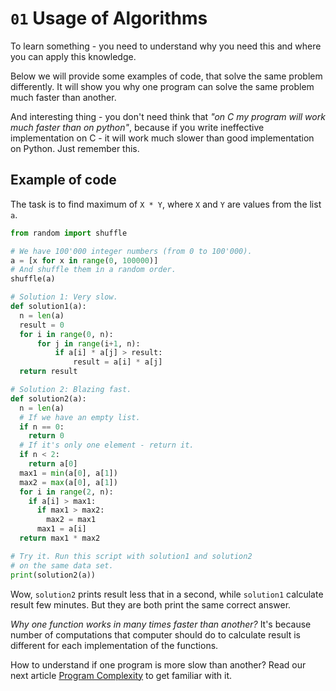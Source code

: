 # `01` Usage of Algorithms

To learn something - you need to understand why you need this and where you can apply this knowledge.

Below we will provide some examples of code, that solve the same problem differently.
It will show you why one program can solve the same problem much faster than another.

And interesting thing - you don't need think that *"on C my program will work much faster than on python"*,
because if you write ineffective implementation on C - it will work much slower than good implementation
on Python. Just remember this.

## Example of code

The task is to find maximum of `X * Y`, where `X` and `Y` are values from the list `a`.

```python
from random import shuffle

# We have 100'000 integer numbers (from 0 to 100'000).
a = [x for x in range(0, 100000)]
# And shuffle them in a random order.
shuffle(a)

# Solution 1: Very slow.
def solution1(a):
  n = len(a)
  result = 0
  for i in range(0, n):
      for j in range(i+1, n):
          if a[i] * a[j] > result:
              result = a[i] * a[j]
  return result

# Solution 2: Blazing fast.
def solution2(a):
  n = len(a)
  # If we have an empty list.
  if n == 0:
    return 0
  # If it's only one element - return it.
  if n < 2:
    return a[0]
  max1 = min(a[0], a[1])
  max2 = max(a[0], a[1])
  for i in range(2, n):
    if a[i] > max1:
      if max1 > max2:
        max2 = max1
      max1 = a[i]
  return max1 * max2

# Try it. Run this script with solution1 and solution2
# on the same data set.
print(solution2(a))
```

Wow, `solution2` prints result less that in a second, while `solution1` calculate result few minutes.
But they are both print the same correct answer.

*Why one function works in many times faster than another?*
It's because number of computations that computer should do to calculate result is different for each
implementation of the functions.

How to understand if one program is more slow than another?
Read our next article [Program Complexity](02-Complexity.md) to get familiar with it.
